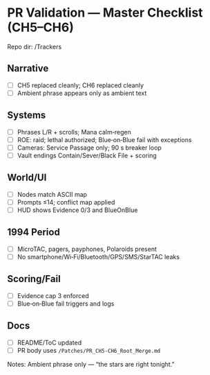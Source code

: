 # PR Validation — Master Checklist (CH5–CH6)
Repo dir: /Trackers

## Narrative
- [ ] CH5 replaced cleanly; CH6 replaced cleanly
- [ ] Ambient phrase appears only as ambient text

## Systems
- [ ] Phrases L/R + scrolls; Mana calm‑regen
- [ ] ROE: raid; lethal authorized; Blue‑on‑Blue fail with exceptions
- [ ] Cameras: Service Passage only; 90 s breaker loop
- [ ] Vault endings Contain/Sever/Black File + scoring

## World/UI
- [ ] Nodes match ASCII map
- [ ] Prompts ≤14; conflict map applied
- [ ] HUD shows Evidence 0/3 and BlueOnBlue

## 1994 Period
- [ ] MicroTAC, pagers, payphones, Polaroids present
- [ ] No smartphone/Wi‑Fi/Bluetooth/GPS/SMS/StarTAC leaks

## Scoring/Fail
- [ ] Evidence cap 3 enforced
- [ ] Blue‑on‑Blue fail triggers and logs

## Docs
- [ ] README/ToC updated
- [ ] PR body uses `/Patches/PR_CH5-CH6_Root_Merge.md`

Notes: Ambient phrase only — “the stars are right tonight.”
